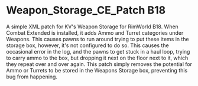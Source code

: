 # Weapon_Storage_CE_Patch B18
A simple XML patch for KV's Weapon Storage for RimWorld B18.
When Combat Extended is installed, it adds Ammo and Turret categories under Weapons. This causes pawns to run around trying to put these items in the storage box, however, it's not configured to do so. This causes the occasional error in the log, and the pawns to get stuck in a haul loop, trying to carry ammo to the box, but dropping it next on the floor next to it, which they repeat over and over again. This patch simply removes the potential for Ammo or Turrets to be stored in the Weapons Storage box, preventing this bug from happening.


